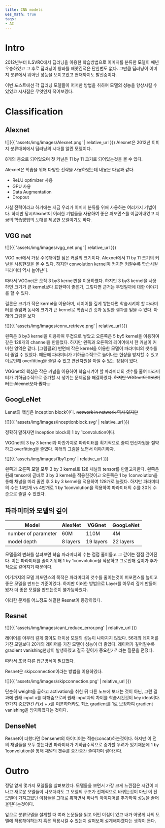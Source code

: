 ```yaml
---
title: CNN models
ues_math: true
tags:
- AI
---
```


# Intro
2012년부터 ILSVRC에서 딥러닝을 이용한 학습방법으로 이미지를 분류한 모델이 매년 우승하였고 그 후로 딥러닝이 왕좌를 빼앗긴적은 단한번도 없다.
그만큼 딥러닝이 이미지 분류에서 뛰어난 성능을 보이고있고 현재까지도 발전중이다.

이번 포스트에선 각 딥러닝 모델들이 어떠한 방법을 취하여 모델의 성능을 향상시킬 수 있었고 시사점은 무엇인지 적어보겠다.

# Classification

## Alexnet
![]({{ 'assets/img/images/Alexnet.png' | relative_url }})
Alexnet은 2012년 이미지 분류대회에서 딥러닝의 시대를 알린 모델이다.

8개의 층으로 되어있으며 첫 커널은 11 by 11 크기로 되어있는것을 볼 수 있다.

Alexnet은 학습을 위해 다양한 전략을 사용하였는데 내용은 다음과 같다.

- ReLU optimizer 사용
- GPU 사용
- Data Augmentation
- Dropout

사실 전략이라고 하기에는 지금 우리가 이미지 분류를 위해 사용하는 여러가지 기법이다. 하지만 당시Alexnet이 이러한 기법들을 사용하여 좋은 퍼포먼스를 이끌어내었고 지금의 학습방법의 토대를 제공한 모델이기도 하다.

## VGG net
![]({{ 'assets/img/images/vgg_net.png' | relative_url }})

VGG net에서 가장 주목해야할 점은 커널의 크기이다. Alexnet에서 11 by 11 크기의 커널을 사용한것을 볼 수 있다. 하지만 convolution kernel이 커지면 커질수록 학습시킬 파라미터 역시 늘어난다. 

따라서 VGGnet은 오직 3 by3 kernel만을 이용하였다. 하지만 3 by3 kernel을 사용하면 크기가 큰 kernel보다 표현력이 좋은가, 그렇다면 근거는 무엇일까에 대한 이야기를 할 수 있다.

결론은 크기가 작은 kernel을 이용하며, 레이어를 깊게 쌓는다면 학습시켜야 할 파라미터를 줄임과 동시에 크기가 큰 kernel로 학습시킨 것과 동일한 결과를 얻을 수 있다.
아래의 그림을 보자

![]({{ 'assets/img/images/conv_retrieve.png' | relative_url }})

왼쪽은 3 by3 kernel을 이용하여 두겹으로 쌓았고 오른쪽은 5 by5 kernel을 이용하여 같은 128개의 channel을 만들었다.
하지만 왼쪽과 오른쪽의 레이어에서 한 커널이 커버한 영역은 같다. [그림필요]
반면에 작은 kernel을 이용한 모델이 파라미터의 갯수를 더 줄일 수 있었다. 때문에 파라미터가 기하급수적으로 늘어나는 현상을 방지할 수 있고 이로인해 overfitting을 줄일 수 있고 연산자원을 아낄 수 있는 장점이 있다.

VGGnet의 핵심은 작은 커널을 이용하여 학습시켜야 할 파라미터의 갯수를 줄여 파라미터가 기하급수적으로 증가할 시 생기는 문제점을 해결하였다.
~~하지만 VGGnet의 파라미터는 Alexnet보다 많다...~~

## GoogLeNet

Lenet의 핵심은 Inception block이다.
~~network in network 역시 있지만~~

![]({{ 'assets/img/images/inceptionblock.svg' | relative_url }})

정확히 말하자면 Inception block의 1 by 1convolution이다.

VGGnet의 3 by 3 kernel과 마찬가지로 파라미터를 획기적으로 줄여 연산자원을 절약하고 overfitting을 줄였다.
아래의 그림을 보면서 이야기하자.

![]({{ 'assets/img/images/1by1.png' | relative_url }})

왼쪽과 오른쪽 모델 모두 3 by 3 kernel로 128 채널의 tensor를 만들고자한다. 왼쪽은 원래 tensor에 곧바로 3 by 3 kernel을 적용한것이고 오른쪽은 1 by 1convolution을 통해 채널을 미리 줄인 후 3 by 3 kernel을 적용하여 128개로 늘렸다. 하지만 파라미터의 수는 14만개 vs 4만개로 1 by 1convolution을 적용하여 파라미터의 수를 30% 수준으로 줄일 수 있었다.

## 파라미터와 모델의 깊이

| Model | AlexNet | VGGnet | GoogLeNet |
| -------- | -------- | -------- |  -------- |
| number of parameter     | 60M     | 110M     | 4M     |
| model depth     | 8  layers     | 19 layers    | 22 layers     |

모델들의 변화를 살펴보면 학습 파라미터의 수는 점점 줄어들고 그 깊이는 점점 깊어진다.
이는 파라미터를 줄이기위해 1 by 1convolution을 적용하고 그로인해 깊이가 추가적으로 깊어지기 때문이다. 

여기까지의 모델 퍼포먼스의 목적은 파라미터의 갯수를 줄이는것이 퍼포먼스를 높이고 좋은 모델을 만드는 기준이었다.
하지만 이러한 방법으로 Layer를 아무리 깊게 만들어봤자 더 좋은 모델을 만드는것이 불가능하였다.

이러한 문제를 어느정도 해결한 Resnet이 등장하였다.

## Resnet

![]({{ 'assets/img/images/cant_reduce_error.png' | relative_url }})

레이어를 아무리 깊게 쌓아도 더이상 모델의 성능이 나아지지 않았다. 56개의 레이어를 가진 모델보다 20개의 레이어를 가진 모델이 성능이 더 좋았다.
레이어가 깊어질수록 gradient vanishing현상이 발생하였고 결국 깊이가 중요한가? 라는 질문을 던졌다.

따라서 조금 다른 접근방식이 필요했다.

Resnet은 skipconnection이라는 방법을 이용하였다.

![]({{ 'assets/img/images/skipconnection.png' | relative_url }})

단순히 weight을 곱하고 activation을 취한 뒤 다른 노드에 보내는 것이 아닌, 그런 결과에 원래 input x를 더해줌으로써 원래 input과의 차이를 학습시킨것이 key idea이다.
한가지 중요한건 $F(x) + x$를 미분하더라도 최소 gradient를 1로 보장하여 gradient vanishing을 방지하였다는 것이다.


## DenseNet
Resnet이 더했다면 Densenet의 아이디어는 적층(concat)하는것이다.
하지만 이 전의 채널들을 모두 쌓는다면 파라미터가 기하급수적으로 증가할 우려가 있기때문에 1 by 1convolution을 통해 채널의 갯수를 중간중간 줄여가며 쌓아간다.

# Outro
정말 얕게 몇가지 모델들을 살펴보았다.
모델들을 보면서 가장 크게 느낀점은 시간이 지나고 새로운 모델들이 나오더라도 그 모델의 구조가 전체적으로 바뀌는것이 아닌 이 전 모델이 가지고있던 이점들을 그대로 취하면서 하나의 아이디어를 추가하여 성능을 끌어올린다는것이다. 

앞으로 분류모델을 설계할 때 여러 논문들을 읽고 어떤 이점이 있고 내가 어떻게 나의 모델에 적용해야하는지 혹은 적용시킬 수 있는지 살펴보며 설계해야겠다는 생각이 든다.
